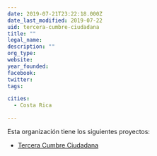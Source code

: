```yaml
---
date: 2019-07-21T23:22:18.000Z
date_last_modified: 2019-07-22
uid: tercera-cumbre-ciudadana
title: ""
legal_name: 
description: ""
org_type: 
website: 
year_founded: 
facebook: 
twitter: 
tags:

cities: 
  - Costa Rica

---
```


Esta organización tiene los siguientes proyectos:

- [Tercera Cumbre Ciudadana](/i/tercera-cumbre-ciudadana.html)

